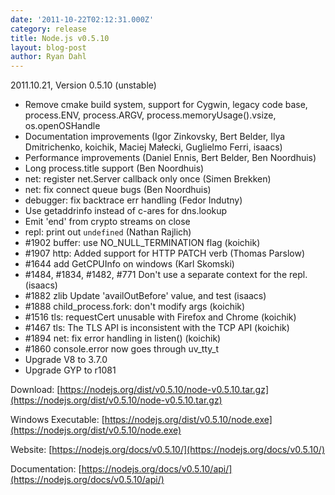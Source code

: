 ```yaml
---
date: '2011-10-22T02:12:31.000Z'
category: release
title: Node.js v0.5.10
layout: blog-post
author: Ryan Dahl
---
```


2011.10.21, Version 0.5.10 (unstable)

- Remove cmake build system, support for Cygwin, legacy code base, process.ENV, process.ARGV, process.memoryUsage().vsize, os.openOSHandle
- Documentation improvements (Igor Zinkovsky, Bert Belder, Ilya Dmitrichenko, koichik, Maciej Małecki, Guglielmo Ferri, isaacs)
- Performance improvements (Daniel Ennis, Bert Belder, Ben Noordhuis)
- Long process.title support (Ben Noordhuis)
- net: register net.Server callback only once (Simen Brekken)
- net: fix connect queue bugs (Ben Noordhuis)
- debugger: fix backtrace err handling (Fedor Indutny)
- Use getaddrinfo instead of c-ares for dns.lookup
- Emit 'end' from crypto streams on close
- repl: print out `undefined` (Nathan Rajlich)
- #1902 buffer: use NO_NULL_TERMINATION flag (koichik)
- #1907 http: Added support for HTTP PATCH verb (Thomas Parslow)
- #1644 add GetCPUInfo on windows (Karl Skomski)
- #1484, #1834, #1482, #771 Don't use a separate context for the repl. (isaacs)
- #1882 zlib Update 'availOutBefore' value, and test (isaacs)
- #1888 child_process.fork: don't modify args (koichik)
- #1516 tls: requestCert unusable with Firefox and Chrome (koichik)
- #1467 tls: The TLS API is inconsistent with the TCP API (koichik)
- #1894 net: fix error handling in listen() (koichik)
- #1860 console.error now goes through uv_tty_t
- Upgrade V8 to 3.7.0
- Upgrade GYP to r1081

Download: [https://nodejs.org/dist/v0.5.10/node-v0.5.10.tar.gz](https://nodejs.org/dist/v0.5.10/node-v0.5.10.tar.gz)

Windows Executable: [https://nodejs.org/dist/v0.5.10/node.exe](https://nodejs.org/dist/v0.5.10/node.exe)

Website: [https://nodejs.org/docs/v0.5.10/](https://nodejs.org/docs/v0.5.10/)

Documentation: [https://nodejs.org/docs/v0.5.10/api/](https://nodejs.org/docs/v0.5.10/api/)
